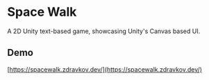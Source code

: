 # Space Walk
A 2D Unity text-based game, showcasing Unity's Canvas based UI.

## Demo
[https://spacewalk.zdravkov.dev/](https://spacewalk.zdravkov.dev/)

